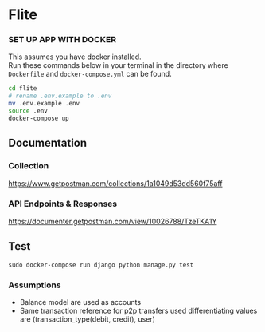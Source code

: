 # Flite


### SET UP APP WITH DOCKER

This assumes you have docker installed. <br>Run these commands below in your terminal in the directory where `Dockerfile` and `docker-compose.yml` can be found.

```bash
cd flite
# rename .env.example to .env
mv .env.example .env
source .env
docker-compose up
````


## Documentation
### Collection

https://www.getpostman.com/collections/1a1049d53dd560f75aff

### API Endpoints & Responses
https://documenter.getpostman.com/view/10026788/TzeTKA1Y

## Test

`sudo docker-compose run django python manage.py test `

### Assumptions 

* Balance model are used as accounts 
* Same transaction reference for p2p transfers used differentiating values are (transaction_type(debit, credit), user)
